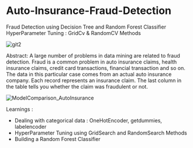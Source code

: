 # Auto-Insurance-Fraud-Detection
Fraud Detection using Decision Tree and Random Forest Classifier <br>
HyperParameter Tuning : GridCv & RandomCV Methods

![git2](https://user-images.githubusercontent.com/112804900/194781654-f7e53eb4-1abd-4a87-b386-a903e3be40a0.png)

Abstract:
A large number of problems in data mining are related to fraud detection. Fraud is a common problem in auto insurance claims, health insurance claims, credit card transactions, financial transaction and so on. The data in this particular case comes from an actual auto insurance company. Each record represents an insurance claim. The last column in the table tells you whether the claim was fraudulent or not.

![ModelComparison_AutoInsurance](https://user-images.githubusercontent.com/112804900/194783132-7ac354f8-9e3e-449b-933b-50d675ff6651.png)

Learnings : <br>
- Dealing with categorical data : OneHotEncoder, getdummies, labelencoder
- HyperParameter Tuning using GridSearch and RandomSearch Methods
- Building a Random Forest Classifier
